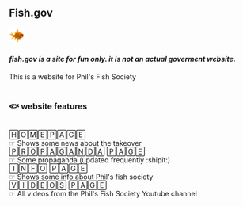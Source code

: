 
## **Fish.gov**
![fish](https://github.com/itssaus/fish.gov/blob/main/3-5-3-1.jpg?raw=true)
#### *fish.gov is a site for fun only. it is not an actual goverment website.*
This is a website for Phil's Fish Society <br>
<br>
### 🐟 **website features**
<br>
🄷🄾🄼🄴🄿🄰🄶🄴<br>
	☞ Shows some news about the takeover
	<br>
🄿🅁🄾🄿🄰🄶🄰🄽🄳🄰 🄿🄰🄶🄴<br>
  ☞ Some propaganda (updated frequently :shipit:)
	<br>
🄸🄽🄵🄾 🄿🄰🄶🄴<br>
	☞ Shows some info about Phil's fish society <br>
🅅🄸🄳🄴🄾🅂 🄿🄰🄶🄴<br>
 ☞ All videos from the Phil's Fish Society Youtube channel<br>
 <br>
